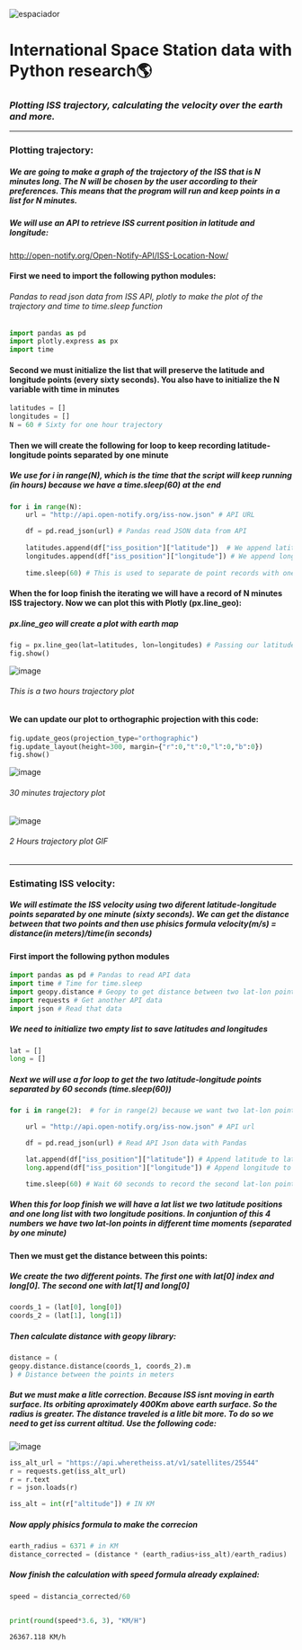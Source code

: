 ![espaciador](https://i.imgur.com/ugx3vyl.jpg)

# International Space Station data with Python research:earth_americas:

### _Plotting ISS trajectory, calculating the velocity over the earth and more._

---

### **Plotting trajectory:**
##### _We are going to make a graph of the trajectory of the ISS that is N minutes long. The N will be chosen by the user according to their preferences. This means that the program will run and keep points in a list for N minutes._

##### We will use an API to retrieve ISS current position in latitude and longitude:
http://open-notify.org/Open-Notify-API/ISS-Location-Now/



#### First we need to import the following python modules:
###### _Pandas to read json data from ISS API, plotly to make the plot of the trajectory and time to time.sleep function_
```py
import pandas as pd
import plotly.express as px
import time
```

#### Second we must initialize the list that will preserve the latitude and longitude points (every sixty seconds). You also have to initialize the N variable with time in minutes


```py
latitudes = []
longitudes = []
N = 60 # Sixty for one hour trajectory
```

#### Then we will create the following for loop to keep recording latitude-longitude points separated by one minute
##### _We use for i in range(N), which is the time that the script will keep running (in hours) because we have a time.sleep(60) at the end_


```py
for i in range(N):  
    url = "http://api.open-notify.org/iss-now.json" # API URL

    df = pd.read_json(url) # Pandas read JSON data from API
    
    latitudes.append(df["iss_position"]["latitude"])  # We append latitude ISS position to latitudes list
    longitudes.append(df["iss_position"]["longitude"]) # We append longitude ISS position to longitudes list
    
    time.sleep(60) # This is used to separate de point records with one minute
```

#### When the for loop finish the iterating we will have a record of N minutes ISS trajectory. Now we can plot this with Plotly (px.line_geo):
##### _px.line_geo will create a plot with earth map_
```py
fig = px.line_geo(lat=latitudes, lon=longitudes) # Passing our latitudes and longitudes list as parameter
fig.show()  
```
![image](https://user-images.githubusercontent.com/80207106/137491882-9f2c82f2-f68c-4d84-833e-49baa44bdbc1.png)
###### _This is a two hours trajectory plot_

#### We can update our plot to orthographic projection with this code:
```py
fig.update_geos(projection_type="orthographic")
fig.update_layout(height=300, margin={"r":0,"t":0,"l":0,"b":0})
fig.show()  
```
![image](https://user-images.githubusercontent.com/80207106/137492413-bb3b060d-f560-4956-a321-66e56e4d7a6b.png)
###### _30 minutes trajectory plot_

![image](https://i.imgur.com/BtMkiG6.gif)

###### _2 Hours trajectory plot GIF_
---
### **Estimating ISS velocity:**

#####  _We will estimate the ISS velocity using two diferent latitude-longitude points separated by one minute (sixty seconds). We can get the distance between that two points and then use phisics formula velocity(m/s) = distance(in meters)/time(in seconds)_


#### First import the following python modules

```py
import pandas as pd # Pandas to read API data
import time # Time for time.sleep
import geopy.distance # Geopy to get distance between two lat-lon points
import requests # Get another API data
import json # Read that data
```

##### _We need to initialize two empty list to save latitudes and longitudes_


```py
lat = []
long = []
```

##### _Next we will use a for loop to get the two latitude-longitude points separated by 60 seconds (time.sleep(60))_


```py
for i in range(2):  # for in range(2) because we want two lat-lon points

    url = "http://api.open-notify.org/iss-now.json" # API url

    df = pd.read_json(url) # Read API Json data with Pandas

    lat.append(df["iss_position"]["latitude"]) # Append latitude to lat list
    long.append(df["iss_position"]["longitude"]) # Append longitude to long list

    time.sleep(60) # Wait 60 seconds to record the second lat-lon point
```

##### _When this for loop finish we will have a lat list we two latitude positions and one long list with two longitude positions. In conjuntion of this 4 numbers we have two lat-lon points in different time moments (separated by one minute)_

#### Then we must get the distance between this points:

##### _We create the two different points. The first one with lat[0] index and long[0]. The second one with lat[1] and long[0]_

```py
coords_1 = (lat[0], long[0]) 
coords_2 = (lat[1], long[1])
```

##### _Then calculate distance with geopy library:_

```py
distance = (
geopy.distance.distance(coords_1, coords_2).m
) # Distance between the points in meters
```

##### _But we must make a litle correction. Because ISS isnt moving in earth surface. Its orbiting aproximately 400Km above earth surface. So the radius is greater. The distance traveled is a litle bit more. To do so we need to get iss current altitud. Use the following code:_


![image](https://i.imgur.com/jDZATbD.png)

```py
iss_alt_url = "https://api.wheretheiss.at/v1/satellites/25544"
r = requests.get(iss_alt_url)
r = r.text
r = json.loads(r)

iss_alt = int(r["altitude"]) # IN KM
```

##### _Now apply phisics formula to make the correcion_


```py
earth_radius = 6371 # in KM
distance_corrected = (distance * (earth_radius+iss_alt)/earth_radius)
```

##### Now finish the calculation with speed formula already explained:

```py
speed = distancia_corrected/60 


print(round(speed*3.6, 3), "KM/H")
```
```
26367.118 KM/h
```


